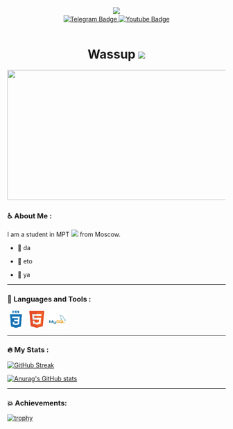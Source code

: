 <div id="header" align="center">
  <img src="https://media.giphy.com/media/S6CJmWQ22BGO7SsC2X/giphy.gif" width="100"/>
</div>


<div id="badges" align="center">
  <a href="https://t.me/msssspp">
    <img src="https://img.shields.io/badge/Telegram-black?logo=telegram&logoColor=white&style=for-the-badge" alt="Telegram Badge"/>
  </a>
  <a href="https://www.youtube.com/channel/UCPsuuSh7MJRreugjxO5tgSQ">
    <img src="https://img.shields.io/badge/YouTube-red?style=for-the-badge&logo=youtube&logoColor=white" alt="Youtube Badge"/>
  </a>
</div>
<div id="viewprof" align="center">
  <img src="https://komarev.com/ghpvc/?username= msssspp&style=flat-square&color=blue" alt=""/>
</div>
<div id="heythere" align="center">
  <h1>
  Wassup
  <img src="https://media.giphy.com/media/hvRJCLFzcasrR4ia7z/giphy.gif" width="30px"/>
</h1>
</div>


<div align="center">
  <img src="https://media.giphy.com/media/HdGe8HFlHfJitHSqRr/giphy.gif" width="600" height="300"/>
</div>


### :wheelchair: About Me :
I am a student in MPT <img src="https://media.giphy.com/media/jXBwoFfPsCCoE/giphy.gif" width="30"> from Moscow.

- :eyes: da

- :nose: eto

- :lips: ya

---
### :cold_face: Languages and Tools :
<div>
  <img src="https://github.com/devicons/devicon/blob/master/icons/css3/css3-plain-wordmark.svg"  title="CSS3" alt="CSS" width="40" height="40"/>&nbsp;
  <img src="https://github.com/devicons/devicon/blob/master/icons/html5/html5-original.svg" title="HTML5" alt="HTML" width="40" height="40"/>&nbsp;
  <img src="https://github.com/devicons/devicon/blob/master/icons/mysql/mysql-original-wordmark.svg" title="MySQL"  alt="MySQL" width="40" height="40"/>&nbsp;
  
---
### :fire: My Stats :
[![GitHub Streak](https://github-readme-streak-stats.herokuapp.com?user=msssspp&theme=black-ice&hide_border=true&locale=ru&date_format=j%2Fn%5B%2FY%5D)](https://git.io/streak-stats)

  [![Anurag's GitHub stats](https://github-readme-stats.vercel.app/api?username=msssspp)](https://github.com/msssspp/github-readme-stats)
  
---
### :boom: Achievements:
[![trophy](https://github-profile-trophy.vercel.app/?username=msssspp)](https://github.com/msssspp/github-profile-trophy)
